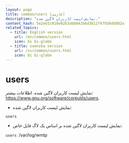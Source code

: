 ```yaml
---
layout: page
title: common/users (فارسی)
description: "نمایش لیست کاربران لاگین شده."
content_hash: 5e2ed1c018e02b3abb841b6d3612f47936ddd82a
related_topics:
  - title: English version
    url: /en/common/users.html
    icon: bi bi-globe
  - title: svenska version
    url: /sv/common/users.html
    icon: bi bi-globe
---
```

# users

نمایش لیست کاربران لاگین شده.
اطلاعات بیشتر: <https://www.gnu.org/software/coreutils/users>.

- نمایش لیست کاربران لاگین شده:

`users`

- نمایش لیست کاربران لاگین شده بر اساس یک لاگ فایل خاص:

`users `<span class="tldr-var badge badge-pill bg-dark-lm bg-white-dm text-white-lm text-dark-dm font-weight-bold">/var/log/wmtp</span>
